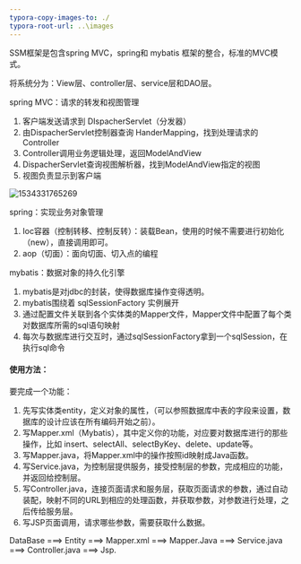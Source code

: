 ```yaml
---
typora-copy-images-to: ./
typora-root-url: ..\images
---
```


SSM框架是包含spring MVC，spring和 mybatis 框架的整合，标准的MVC模式。

将系统分为：View层、controller层、service层和DAO层。

spring MVC：请求的转发和视图管理

1. 客户端发送请求到 DIspacherServlet（分发器）
2. 由DispacherServlet控制器查询 HanderMapping，找到处理请求的Controller
3. Controller调用业务逻辑处理，返回ModelAndView
4. DispacherServlet查询视图解析器，找到ModelAndView指定的视图
5. 视图负责显示到客户端

![1534331765269](1534331765269.png)

spring：实现业务对象管理

1. Ioc容器（控制转移、控制反转）：装载Bean，使用的时候不需要进行初始化（new），直接调用即可。
2. aop（切面）：面向切面、切入点的编程

mybatis：数据对象的持久化引擎

1. mybatis是对jdbc的封装，使得数据库操作变得透明。
2. mybatis围绕着 sqlSessionFactory 实例展开
3. 通过配置文件关联到各个实体类的Mapper文件，Mapper文件中配置了每个类对数据库所需的sql语句映射
4. 每次与数据库进行交互时，通过sqlSessionFactory拿到一个sqlSession，在执行sql命令

#### 使用方法：

要完成一个功能：

1. 先写实体类entity，定义对象的属性，（可以参照数据库中表的字段来设置，数据库的设计应该在所有编码开始之前）。
2. 写Mapper.xml（Mybatis），其中定义你的功能，对应要对数据库进行的那些操作，比如 insert、selectAll、selectByKey、delete、update等。
3. 写Mapper.java，将Mapper.xml中的操作按照id映射成Java函数。
4. 写Service.java，为控制层提供服务，接受控制层的参数，完成相应的功能，并返回给控制层。
5. 写Controller.java，连接页面请求和服务层，获取页面请求的参数，通过自动装配，映射不同的URL到相应的处理函数，并获取参数，对参数进行处理，之后传给服务层。
6. 写JSP页面调用，请求哪些参数，需要获取什么数据。


DataBase ===> Entity ===> Mapper.xml ===> Mapper.Java ===> Service.java ===> Controller.java ===> Jsp.

